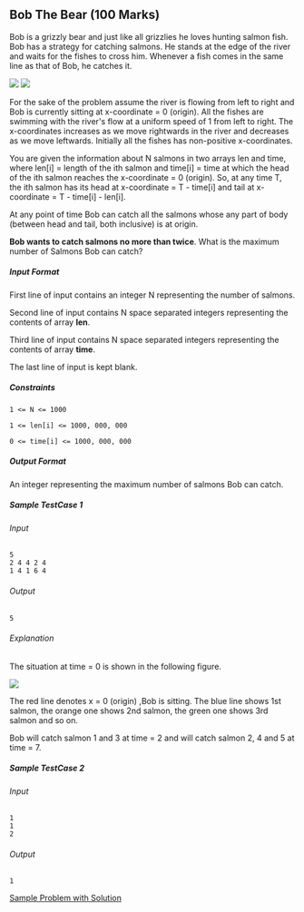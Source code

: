 ## Bob The Bear  (100 Marks)


Bob is a grizzly bear and just like all grizzlies he loves hunting salmon fish. Bob has a strategy for catching salmons. He stands at the edge of the river and waits for the fishes to cross him. Whenever a fish comes in the same line as that of Bob, he catches it.

  

![](https://www.techgig.com/files/nicUploads/608902271704703.png) ![](https://www.techgig.com/files/nicUploads/152384065119410.jpeg)  

  

For the sake of the problem assume the river is flowing from left to right and Bob is currently sitting at x-coordinate = 0 (origin). All the fishes are swimming with the river's flow at a uniform speed of 1 from left to right. The x-coordinates increases as we move rightwards in the river and decreases as we move leftwards. Initially all the fishes has non-positive x-coordinates.

  

You are given the information about N salmons in two arrays len and time, where len[i] = length of the ith salmon and time[i] = time at which the head of the ith salmon reaches the x-coordinate = 0 (origin). So, at any time T, the ith salmon has its head at x-coordinate = T - time[i] and tail at x-coordinate = T - time[i] - len[i].

  

At any point of time Bob can catch all the salmons whose any part of body (between head and tail, both inclusive) is at origin.

**Bob wants to catch salmons no more than twice**. What is the maximum number of Salmons Bob can catch?

  

##### Input Format

First line of input contains an integer N representing the number of salmons.

Second line of input contains N space separated integers representing the contents of array **len**.

Third line of input contains N space separated integers representing the contents of array **time**.

The last line of input is kept blank.

##### Constraints

    1 <= N <= 1000

    1 <= len[i] <= 1000, 000, 000

    0 <= time[i] <= 1000, 000, 000

##### Output Format

An integer representing the maximum number of salmons Bob can catch.  

##### Sample TestCase 1

###### Input

    5
    2 4 4 2 4
    1 4 1 6 4

###### Output

    5

###### Explanation

The situation at time = 0 is shown in the following figure.

![](https://www.techgig.com/files/nicUploads/89867614326280.png)  

  

The red line denotes x = 0 (origin) ,Bob is sitting. The blue line shows 1st salmon, the orange one shows 2nd salmon, the green one shows 3rd salmon and so on.

  

Bob will catch salmon 1 and 3 at time = 2 and will catch salmon 2, 4 and 5 at time = 7.

##### Sample TestCase 2

###### Input

    1
    1
    2

###### Output

    1

[Sample Problem with Solution](https://www.techgig.com/platform-faq)